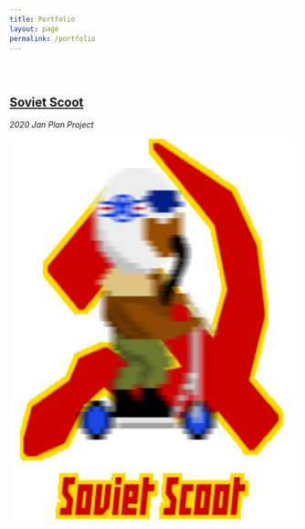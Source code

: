 ```yaml
---
title: Portfolio
layout: page
permalink: /portfolio
---
```


<head>
<style>

 .center {
     text-align: center;
 }

   p {
     display: block;
     margin-top: 0.5em;
     margin-bottom: 0.5em;
     margin-left: 0;
    margin-right: 0;
 }

   .pagination {
     display: inline-block;
 }
 .pagination a {
     color: black;
     float: left;
     padding: 8px 16px;
     text-decoration: none;
     text-align: center;
 }

 .pagination a.active {
     background-color: white;
     color: #4b0082;
 }

.pagination a:hover:not(.active) {color: #aa33ff;}

  .overlay {
  position: absolute;
  top: 0;
  bottom: 0;
  left: 0;
  right: 0;
  height: 100%;
  width: 100%;
  opacity: 0;
  transition: .5s ease;
  background-color: black;
}

.container {
  position: relative;
  width: 100%;
}

.container:hover .overlay {
  opacity: 0.5;
}

.text {
  color: white;
  font-size: 20px;
  position: absolute;
  top: 50%;
  left: 50%;
  transform: translate(-50%, -50%);
  -ms-transform: translate(-50%, -50%);
  text-align: center;
  opacity: 1
}

</style>


</head>
 <body>

 <h2 style="margin-top: 75px"> <a href="https://github.com/maxtheaxe/soviet-scoot"> Soviet Scoot </a> </h2>
 <p> <i> 2020 Jan Plan Project </i> </p>
 <img src="/assets/soviet-scoot.png" style="width:504px;height:672px">

 <!-- <div class="center">
   <div class="pagination">
     <a href="https://izgebayyurt.github.io/photography">&laquo;</a>
     <a href="https://izgebayyurt.github.io/photography">1</a>
     <a class="active" href="#">2</a>
   </div>
 </div> -->
</body>
